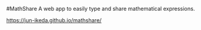 #MathShare
A web app to easily type and share mathematical expressions.

https://jun-ikeda.github.io/mathshare/
